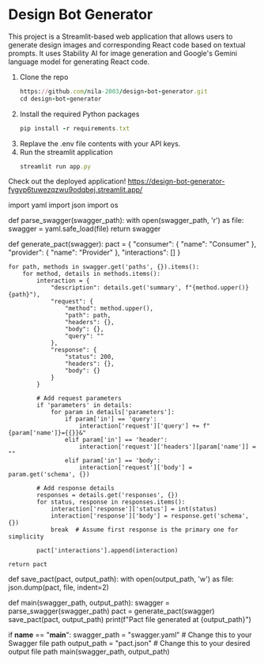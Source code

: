 # Design Bot Generator
This project is a Streamlit-based web application that allows users to generate design images and corresponding React code based on textual prompts.
It uses Stability AI for image generation and Google's Gemini language model for generating React code.

1. Clone the repo
   ```ruby
   https://github.com/nila-2003/design-bot-generator.git
   cd design-bot-generator
   ```
2. Install the required Python packages
   ```ruby
   pip install -r requirements.txt
   ```
3. Replave the .env file contents with your API keys.
4. Run the streamlit application
   ```ruby
   streamlit run app.py
   ```

Check out the deployed application! 
https://design-bot-generator-fygyp6tuwezqzwu9odqbej.streamlit.app/



import yaml
import json
import os

def parse_swagger(swagger_path):
    with open(swagger_path, 'r') as file:
        swagger = yaml.safe_load(file)
    return swagger

def generate_pact(swagger):
    pact = {
        "consumer": {
            "name": "Consumer"
        },
        "provider": {
            "name": "Provider"
        },
        "interactions": []
    }
    
    for path, methods in swagger.get('paths', {}).items():
        for method, details in methods.items():
            interaction = {
                "description": details.get('summary', f"{method.upper()} {path}"),
                "request": {
                    "method": method.upper(),
                    "path": path,
                    "headers": {},
                    "body": {},
                    "query": ""
                },
                "response": {
                    "status": 200,
                    "headers": {},
                    "body": {}
                }
            }
            
            # Add request parameters
            if 'parameters' in details:
                for param in details['parameters']:
                    if param['in'] == 'query':
                        interaction['request']['query'] += f"{param['name']}={{}}&"
                    elif param['in'] == 'header':
                        interaction['request']['headers'][param['name']] = ""
                    elif param['in'] == 'body':
                        interaction['request']['body'] = param.get('schema', {})
            
            # Add response details
            responses = details.get('responses', {})
            for status, response in responses.items():
                interaction['response']['status'] = int(status)
                interaction['response']['body'] = response.get('schema', {})
                break  # Assume first response is the primary one for simplicity
            
            pact['interactions'].append(interaction)
    
    return pact

def save_pact(pact, output_path):
    with open(output_path, 'w') as file:
        json.dump(pact, file, indent=2)

def main(swagger_path, output_path):
    swagger = parse_swagger(swagger_path)
    pact = generate_pact(swagger)
    save_pact(pact, output_path)
    print(f"Pact file generated at {output_path}")

if __name__ == "__main__":
    swagger_path = "swagger.yaml"  # Change this to your Swagger file path
    output_path = "pact.json"      # Change this to your desired output file path
    main(swagger_path, output_path)
